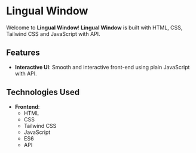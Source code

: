 # Lingual Window

Welcome to **Lingual Window**! **Lingual Window** is built with HTML, CSS, Tailwind CSS and JavaScript with API.

## Features

- **Interactive UI**: Smooth and interactive front-end using plain JavaScript with API.

## Technologies Used

- **Frontend**: 
  - HTML
  - CSS
  - Tailwind CSS
  - JavaScript
  - ES6
  - API